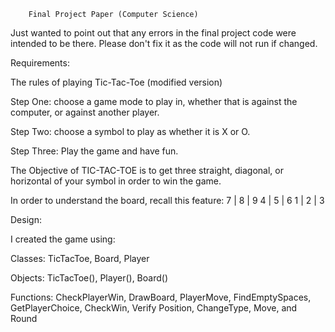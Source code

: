         Final Project Paper (Computer Science) 

Just wanted to point out that any errors in the final project code were intended to be there. Please don't fix it as the code will not run if changed. 

Requirements:

The rules of playing Tic-Tac-Toe (modified version)

Step One: choose a game mode to play in, whether that is against the computer, or against another player. 

Step Two: choose a symbol to play as whether it is X or O. 

Step Three: Play the game and have fun. 

The Objective of TIC-TAC-TOE is to get three straight, diagonal, or horizontal of your symbol in order to win the game. 

In order to understand the board, recall this feature:
7 |  8 |  9
4 |  5 |  6
1 |  2 |  3

Design:

I created the game using:

Classes: TicTacToe, Board, Player

Objects: TicTacToe(), Player(), Board()

Functions: CheckPlayerWin, DrawBoard, PlayerMove, FindEmptySpaces, GetPlayerChoice, CheckWin, Verify Position, ChangeType, Move, and Round
